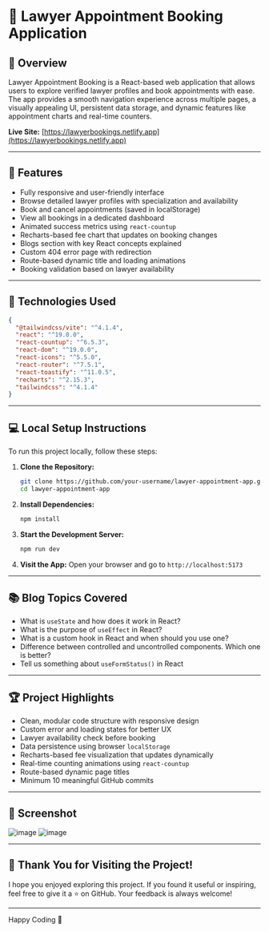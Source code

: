# 🧪 Lawyer Appointment Booking Application

## 📖 Overview

Lawyer Appointment Booking is a React-based web application that allows users to explore verified lawyer profiles and book appointments with ease. The app provides a smooth navigation experience across multiple pages, a visually appealing UI, persistent data storage, and dynamic features like appointment charts and real-time counters.

**Live Site:** [https://lawyerbookings.netlify.app](https://lawyerbookings.netlify.app)

---

## 🚀 Features

- Fully responsive and user-friendly interface
- Browse detailed lawyer profiles with specialization and availability
- Book and cancel appointments (saved in localStorage)
- View all bookings in a dedicated dashboard
- Animated success metrics using `react-countup`
- Recharts-based fee chart that updates on booking changes
- Blogs section with key React concepts explained
- Custom 404 error page with redirection
- Route-based dynamic title and loading animations
- Booking validation based on lawyer availability

---

## 🧰 Technologies Used

```json
{
  "@tailwindcss/vite": "^4.1.4",
  "react": "^19.0.0",
  "react-countup": "^6.5.3",
  "react-dom": "^19.0.0",
  "react-icons": "^5.5.0",
  "react-router": "^7.5.1",
  "react-toastify": "^11.0.5",
  "recharts": "^2.15.3",
  "tailwindcss": "^4.1.4"
}
````

---

## 💻 Local Setup Instructions

To run this project locally, follow these steps:

1. **Clone the Repository:**

   ```bash
   git clone https://github.com/your-username/lawyer-appointment-app.git
   cd lawyer-appointment-app
   ```

2. **Install Dependencies:**

   ```bash
   npm install
   ```

3. **Start the Development Server:**

   ```bash
   npm run dev
   ```

4. **Visit the App:**
   Open your browser and go to `http://localhost:5173`

---

## 📚 Blog Topics Covered

* What is `useState` and how does it work in React?
* What is the purpose of `useEffect` in React?
* What is a custom hook in React and when should you use one?
* Difference between controlled and uncontrolled components. Which one is better?
* Tell us something about `useFormStatus()` in React

---

## 🏆 Project Highlights

* Clean, modular code structure with responsive design
* Custom error and loading states for better UX
* Lawyer availability check before booking
* Data persistence using browser `localStorage`
* Recharts-based fee visualization that updates dynamically
* Real-time counting animations using `react-countup`
* Route-based dynamic page titles
* Minimum 10 meaningful GitHub commits

---

## 📸 Screenshot

![image](https://github.com/user-attachments/assets/50090d2a-7cf9-4d15-81f9-b3fc6a5c7484)
![image](https://github.com/user-attachments/assets/96665dd6-5369-4e6a-b913-48fee5d66f29)

---

## 🙌 Thank You for Visiting the Project!

I hope you enjoyed exploring this project. If you found it useful or inspiring, feel free to give it a ⭐ on GitHub. Your feedback is always welcome!

---

Happy Coding 🚀

